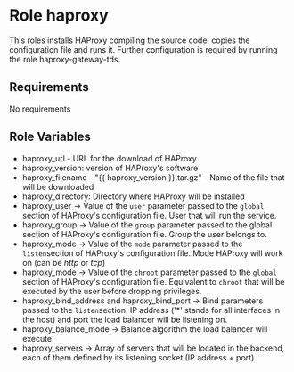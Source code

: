 Role haproxy
=========
 
This roles installs HAProxy compiling the source code, copies the configuration file and runs it. Further configuration is required by running the role haproxy-gateway-tds.

Requirements
------------
No requirements

Role Variables
--------------
* haproxy_url - URL for the download of HAProxy
* haproxy_version: version of HAProxy's software
* haproxy_filename - "{{ haproxy_version }}.tar.gz" - Name of the file that will be downloaded
* haproxy_directory: Directory where HAProxy will be installed
* haproxy_user -> Value of the `user` parameter passed to the `global` section of HAProxy's configuration file. User that will run the service.
* haproxy_group -> Value of the `group` parameter passed to the global section of HAProxy's configuration file. Group the user belongs to.
* haproxy_mode -> Value of the `mode` parameter passed to the `listen`section of HAProxy's configuration file. Mode HAProxy will work on (can be *http* or *tcp*)
* haproxy_mode -> Value of the `chroot` parameter passed to the `global` section of HAProxy's configuration file. Equivalent to `chroot` that will be executed by the user before dropping privileges.
* haproxy\_bind\_address and haproxy\_bind\_port -> Bind parameters passed to the `listen`section. IP address ('\*' stands for all interfaces in the host) and port the load balancer will be listening on.
* haproxy\_balance\_mode -> Balance algorithm the load balancer will execute.
* haproxy_servers -> Array of servers that will be located in the backend, each of them defined by its listening socket (IP address + port)


